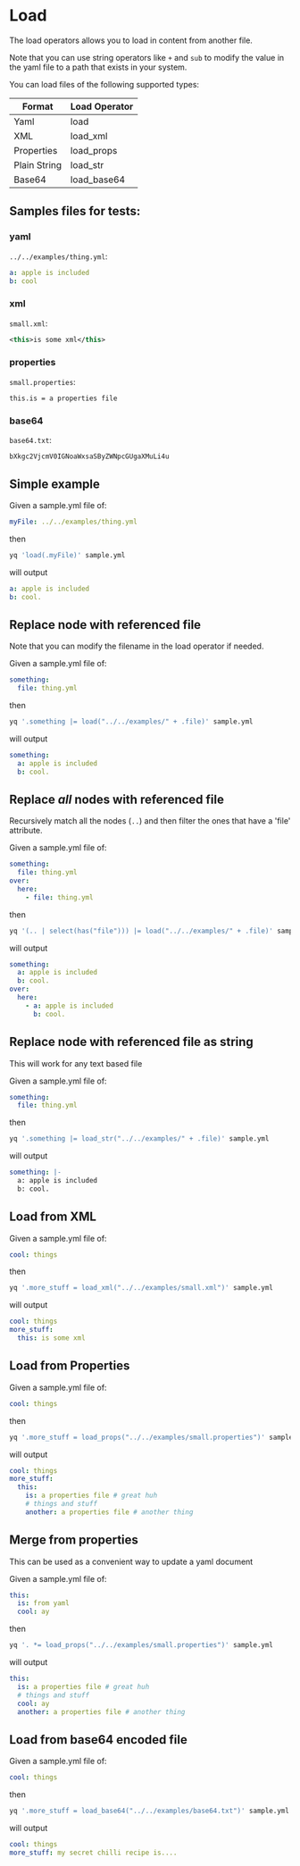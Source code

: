 # Load

The load operators allows you to load in content from another file.

Note that you can use string operators like `+` and `sub` to modify the value in the yaml file to a path that exists in your system.

You can load files of the following supported types:

|Format | Load Operator |
| --- | --- |
| Yaml | load |
| XML | load_xml |
| Properties | load_props |
| Plain String | load_str |
| Base64 | load_base64 |

## Samples files for tests:

### yaml

`../../examples/thing.yml`:

```yaml
a: apple is included
b: cool
```

### xml
`small.xml`:

```xml
<this>is some xml</this>
```

### properties
`small.properties`:

```properties
this.is = a properties file
```

### base64
`base64.txt`:
```
bXkgc2VjcmV0IGNoaWxsaSByZWNpcGUgaXMuLi4u
```

## Simple example
Given a sample.yml file of:
```yaml
myFile: ../../examples/thing.yml
```
then
```bash
yq 'load(.myFile)' sample.yml
```
will output
```yaml
a: apple is included
b: cool.
```

## Replace node with referenced file
Note that you can modify the filename in the load operator if needed.

Given a sample.yml file of:
```yaml
something:
  file: thing.yml
```
then
```bash
yq '.something |= load("../../examples/" + .file)' sample.yml
```
will output
```yaml
something:
  a: apple is included
  b: cool.
```

## Replace _all_ nodes with referenced file
Recursively match all the nodes (`..`) and then filter the ones that have a 'file' attribute. 

Given a sample.yml file of:
```yaml
something:
  file: thing.yml
over:
  here:
    - file: thing.yml
```
then
```bash
yq '(.. | select(has("file"))) |= load("../../examples/" + .file)' sample.yml
```
will output
```yaml
something:
  a: apple is included
  b: cool.
over:
  here:
    - a: apple is included
      b: cool.
```

## Replace node with referenced file as string
This will work for any text based file

Given a sample.yml file of:
```yaml
something:
  file: thing.yml
```
then
```bash
yq '.something |= load_str("../../examples/" + .file)' sample.yml
```
will output
```yaml
something: |-
  a: apple is included
  b: cool.
```

## Load from XML
Given a sample.yml file of:
```yaml
cool: things
```
then
```bash
yq '.more_stuff = load_xml("../../examples/small.xml")' sample.yml
```
will output
```yaml
cool: things
more_stuff:
  this: is some xml
```

## Load from Properties
Given a sample.yml file of:
```yaml
cool: things
```
then
```bash
yq '.more_stuff = load_props("../../examples/small.properties")' sample.yml
```
will output
```yaml
cool: things
more_stuff:
  this:
    is: a properties file # great huh
    # things and stuff
    another: a properties file # another thing
```

## Merge from properties
This can be used as a convenient way to update a yaml document

Given a sample.yml file of:
```yaml
this:
  is: from yaml
  cool: ay
```
then
```bash
yq '. *= load_props("../../examples/small.properties")' sample.yml
```
will output
```yaml
this:
  is: a properties file # great huh
  # things and stuff
  cool: ay
  another: a properties file # another thing
```

## Load from base64 encoded file
Given a sample.yml file of:
```yaml
cool: things
```
then
```bash
yq '.more_stuff = load_base64("../../examples/base64.txt")' sample.yml
```
will output
```yaml
cool: things
more_stuff: my secret chilli recipe is....
```

